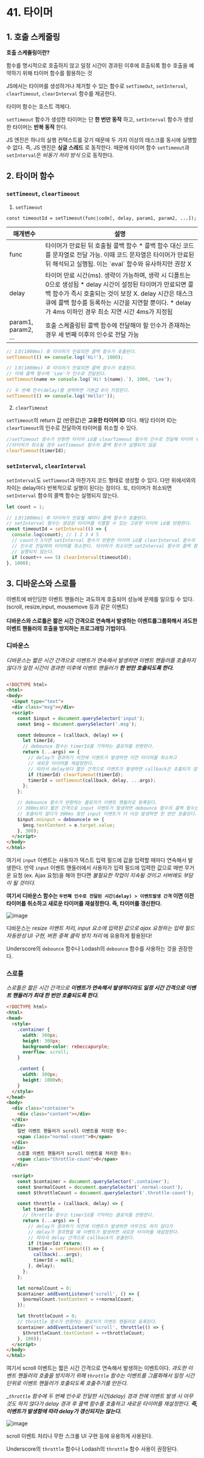 # 41. 타이머


## 1. 호출 스케줄링

**호출 스케쥴링이란?**

함수를 명시적으로 호출하지 않고 일정 시간이 경과된 이후에 호출되록 함수 호출을 예약하기 위해 타이머 함수를 활용하는 것

JS에서는 타이머를 생성하거나 제거할 수 있는 함수로 `setTimeOut`, `setInterval`, `clearTimeout`, `clearInterval` 함수를 제공한다.

타이머 함수는 호스트 객체다. 

`setTimeout` 함수가 생성한 타이머는 단 __한 번만 동작__ 하고, `setInterval` 함수가 생성한 타이머는 __반복 동작__ 한다.

JS 엔진은 하나의 실행 컨텍스트를 갖기 때문에 두 가지 이상의 태스크를 동시에 실행할 수 없다. 즉, JS 엔진은 __싱글 스레드__ 로 동작한다. 때문에 타이머 함수 `setTimeout`과 `setInterval`은 _비동기 처리 방식_ 으로 동작한다.

## 2. 타이머 함수

### `setTimeout`, `clearTimeout`

1) `setTimeout`

`const timeoutId = setTimeout(func|code[, delay, param1, param2, ...]);` 

| 매개변수 | 설명 |
| --- | --- |
| func | 타이머가 만료된 뒤 호출될 콜백 함수   \* 콜백 함수 대신 코드를 문자열로 전달 가능. 이때 코드 문자열은 타이머가 만료된 뒤 해석되고 실행됨. 이는 \`eval\` 함수와 유사하지만 권장 X |
| delay | 타이머 만료 시간(ms). 생략이 가능하며, 생략 시 디폴트는 0으로 생성됨   \* delay 시간이 설정된 타이머가 만료되면 콜백 함수가 즉시 호출되는 것이 보장 X. delay 시간은 태스크 큐에 콜백 함수를 등록하는 시간을 지연할 뿐이다.   \* delay가 4ms 이하인 경우 최소 지연 시간 4ms가 지정됨 |
| param1, param2, ... | 호출 스케줄링된 콜백 함수에 전달해야 할 인수가 존재하는 경우 세 번째 이후의 인수로 전달 가능 |

```js
// 1초(1000ms) 후 타이머가 만료되면 콜백 함수가 호출된다.
setTimeout(() => console.log('Hi!'), 1000);

// 1초(1000ms) 후 타이머가 만료되면 콜백 함수가 호출된다.
// 이때 콜백 함수에 'Lee'가 인수로 전달된다.
setTimeout(name => console.log(`Hi! ${name}.`), 1000, 'Lee');

// 두 번째 인수(delay)를 생략하면 기본값 0이 지정된다.
setTimeout(() => console.log('Hello!'));

```

2) `clearTimeout`

`setTimeout`의 return 값 (반환값)은 __고유한 타이머 ID__ 이다. 해당 타이머 ID는 `clearTimeout`의 인수로 전달하여 타이머를 취소할 수 있다.

```js
//setTimeout 함수가 반환한 타이머 id를 clearTimeout 함수의 인수로 전달해 타이머 취소
//타이머가 취소될 경우 setTimeout 함수의 콜백 함수가 실행되지 않음
clearTimeout(timerId);
```

### `setInterval`, `clearInterval`

`setInterval`도 `setTimeout`과 마찬가지 코드 형태로 생성할 수 있다. 다만 위에서와의 차이는 delay마다 반복적으로 실행이 된다는 점이다. 또, 타이머가 취소되면 `setInterval` 함수의 콜백 함수는 실행되지 않는다.

```js
let count = 1;

// 1초(1000ms) 후 타이머가 만료될 때마다 콜백 함수가 호출된다.
// setInterval 함수는 생성된 타이머를 식별할 수 있는 고유한 타이머 id를 반환한다.
const timeoutId = setInterval(() => {
  console.log(count); // 1 2 3 4 5
  // count가 5이면 setInterval 함수가 반환한 타이머 id를 clearInterval 함수의
  // 인수로 전달하여 타이머를 취소한다. 타이머가 취소되면 setInterval 함수의 콜백 함수가
  // 실행되지 않는다.
  if (count++ === 5) clearInterval(timeoutId);
}, 1000);

```

## 3. 디바운스와 스로틀

이벤트에 바인딩한 이벤트 핸들러는 과도하게 호출되어 성능에 문제를 일으킬 수 있다. (scroll, resize,input, mousemove 등과 같은 이벤트) <br><br>__디바운스와 스로틀은 짧은 시간 간격으로 연속해서 발생하는 이벤트를그룹화해서 과도한 이벤트 핸들러의 호출을 방지하는 프로그래밍 기법이다.__

### 디바운스

_디바운스는 짧은 시간 간격으로 이벤트가 연속해서 발생하면 이벤트 핸들러를 호출하지 않다가 일정 시간이 경과한 이후에 이벤트 핸들러가 __한 번만 호출되도록 한다.___

```html

<!DOCTYPE html>
<html>
<body>
  <input type="text">
  <div class="msg"></div>
  <script>
    const $input = document.querySelector('input');
    const $msg = document.querySelector('.msg');

    const debounce = (callback, delay) => {
      let timerId;
      // debounce 함수는 timerId를 기억하는 클로저를 반환한다.
      return (...args) => {
        // delay가 경과하기 이전에 이벤트가 발생하면 이전 타이머를 취소하고
        // 새로운 타이머를 재설정한다.
        // 따라서 delay보다 짧은 간격으로 이벤트가 발생하면 callback은 호출되지 않는다.
        if (timerId) clearTimeout(timerId);
        timerId = setTimeout(callback, delay, ...args);
      };
    };

    // debounce 함수가 반환하는 클로저가 이벤트 핸들러로 등록된다.
    // 300ms보다 짧은 간격으로 input 이벤트가 발생하면 debounce 함수의 콜백 함수는
    // 호출되지 않다가 300ms 동안 input 이벤트가 더 이상 발생하면 한 번만 호출된다.
    $input.oninput = debounce(e => {
      $msg.textContent = e.target.value;
    }, 300);
  </script>
</body>
</html>
```

여기서 `input` 이벤트는 사용자가 텍스트 입력 필드에 값을 입력할 때마다 연속해서 발생한다. 만약 `input` 이벤트 핸들러에서 사용자가 입력 필드에 입력한 값으로 매번 무거운 요청 (ex. Ajax 요청)을 해야 한다면 _불필요한 작업이 지속될 것이고 서버에도 부담이 될 것이다._

__여기서 디바운스 함수는 `두번째 인수로 전달된 시간(delay) > 이벤트발생 간격` 이면 이전 타이머를 취소하고 새로운 타이머를 재설정한다. 즉, 타이머를 갱신한다.__

![image](https://github.com/YelynnOh/Modern-JS-Deep-Dive_Study/assets/110076475/54da9df2-3ace-428b-bb17-d2d137ac35e2)

디바운스는 _resize 이벤트 처리, input 요소에 입력된 값으로 ajax 요청하는 입력 필드 자동완성 UI 구현, 버튼 중복 클릭 방지 처리_ 에 유용하게 활용된다!

Underscore의 `debounce` 함수나 Lodash의 `debounce` 함수를 사용하는 것을 권장한다.

### 스로틀

_스로틀은 짧은 시간 간격으로 __이벤트가 연속해서 발생하더라도 일정 시간 간격으로 이벤트 핸들러가 최대 한 번만 호출되도록 한다.___

```html
<!DOCTYPE html>
<html>
<head>
  <style>
    .container {
      width: 300px;
      height: 300px;
      background-color: rebeccapurple;
      overflow: scroll;
    }

    .content {
      width: 300px;
      height: 1000vh;
    }
  </style>
</head>
<body>
  <div class="container">
    <div class="content"></div>
  </div>
  <div>
    일반 이벤트 핸들러가 scroll 이벤트를 처리한 횟수:
    <span class="normal-count">0</span>
  </div>
  <div>
    스로틀 이벤트 핸들러가 scroll 이벤트를 처리한 횟수:
    <span class="throttle-count">0</span>
  </div>

  <script>
    const $container = document.querySelector('.container');
    const $normalCount = document.querySelector('.normal-count');
    const $throttleCount = document.querySelector('.throttle-count');

    const throttle = (callback, delay) => {
      let timerId;
      // throttle 함수는 timerId를 기억하는 클로저를 반환한다.
      return (...args) => {
        // delay가 경과하기 이전에 이벤트가 발생하면 아무것도 하지 않다가
        // delay가 경과했을 때 이벤트가 발생하면 새로운 타이머를 재설정한다.
        // 따라서 delay 간격으로 callback이 호출된다.
        if (timerId) return;
        timerId = setTimeout(() => {
          callback(...args);
          timerId = null;
        }, delay);
      };
    };

    let normalCount = 0;
    $container.addEventListener('scroll', () => {
      $normalCount.textContent = ++normalCount;
    });

    let throttleCount = 0;
    // throttle 함수가 반환하는 클로저가 이벤트 핸들러로 등록된다.
    $container.addEventListener('scroll', throttle(() => {
      $throttleCount.textContent = ++throttleCount;
    }, 100));
  </script>
</body>
</html>

```

여기서 scroll 이벤트는 짧은 시간 간격으로 연속해서 발생하는 이벤트이다. _과도한 이벤트 핸들러의 호출을 방지하기 위해 `throttle` 함수는 이벤트를 그룹화해서 일정 시간 단위로 이벤트 핸들러가 호출되도록 호출주기를 만든다._

__`throttle` 함수에 두 번째 인수로 전달한 시간(delay) 경과 전에 이벤트 발생 시 아무것도 하지 않다가 delay 경과 후 콜백 함수를 호출하고 새로운 타이머를 재설정한다. __즉, 이벤트가 발생함에 따라 delay가 갱신되지는 않는다.___

![image](https://github.com/YelynnOh/Modern-JS-Deep-Dive_Study/assets/110076475/a976cab9-1fd2-488c-927c-911296941051)


scroll 이벤트 처리나 무한 스크롤 UI 구현 등에 유용하게 사용된다.

Underscore의 `throttle` 함수나 Lodash의 `throttle` 함수 사용이 권장된다.

